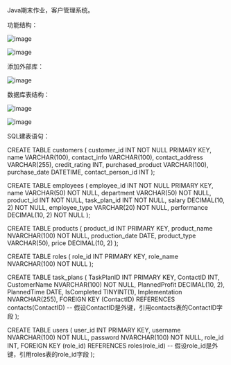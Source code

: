 Java期末作业，客户管理系统。

功能结构：


![image](https://github.com/LazyHaha1023/-/assets/154957574/a9a0d877-38cb-422e-9e30-c2010451bb99)

![image](https://github.com/LazyHaha1023/-/assets/154957574/d14f40ca-1125-4a25-9a64-0d15db9939f7)


添加外部库：


![image](https://github.com/LazyHaha1023/-/assets/154957574/e5ec1d2c-cbd4-43c8-be79-16a5670a93a4)

数据库表结构：

![image](https://github.com/LazyHaha1023/-/assets/154957574/c5031b48-67da-4c27-9633-af886a454165)

![image](https://github.com/LazyHaha1023/-/assets/154957574/eaf86248-9109-424a-ac66-e1705fa8548d)

SQL建表语句：

CREATE TABLE customers (
    customer_id INT NOT NULL PRIMARY KEY,
    name VARCHAR(100),
    contact_info VARCHAR(100),
    contact_address VARCHAR(255),
    credit_rating INT,
    purchased_product VARCHAR(100),
    purchase_date DATETIME,
    contact_person_id INT
);

CREATE TABLE employees (
    employee_id INT NOT NULL PRIMARY KEY,
    name VARCHAR(50) NOT NULL,
    department VARCHAR(50) NOT NULL,
    product_id INT NOT NULL,
    task_plan_id INT NOT NULL,
    salary DECIMAL(10, 2) NOT NULL,
    employee_type VARCHAR(20) NOT NULL,
    performance DECIMAL(10, 2) NOT NULL
);

CREATE TABLE products (
    product_id INT PRIMARY KEY,
    product_name NVARCHAR(100) NOT NULL,
    production_date DATE,
    product_type VARCHAR(50),
    price DECIMAL(10, 2)
);

CREATE TABLE roles (
    role_id INT PRIMARY KEY,
    role_name NVARCHAR(100) NOT NULL
);

CREATE TABLE task_plans (
    TaskPlanID INT PRIMARY KEY,
    ContactID INT,
    CustomerName NVARCHAR(100) NOT NULL,
    PlannedProfit DECIMAL(10, 2),
    PlannedTime DATE,
    IsCompleted TINYINT(1),
    Implementation NVARCHAR(255),
    FOREIGN KEY (ContactID) REFERENCES contacts(ContactID) -- 假设ContactID是外键，引用contacts表的ContactID字段
);

CREATE TABLE users (
    user_id INT PRIMARY KEY,
    username NVARCHAR(100) NOT NULL,
    password NVARCHAR(100) NOT NULL,
    role_id INT,
    FOREIGN KEY (role_id) REFERENCES roles(role_id) -- 假设role_id是外键，引用roles表的role_id字段
);

